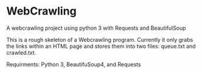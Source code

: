 # WebCrawling
A webcrawling project using python 3 with Requests and BeautifulSoup

This is a rough skeleton of a Webcrawling program. Currently it only grabs the links within an HTML page and stores them 
into two files: queue.txt and crawled.txt. 

Requirments: Python 3, BeautifuSoup4, and Requests
